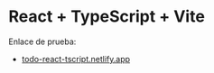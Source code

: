 # React + TypeScript + Vite

Enlace de prueba:

- [todo-react-tscript.netlify.app](todo-react-tscript.netlify.app)
